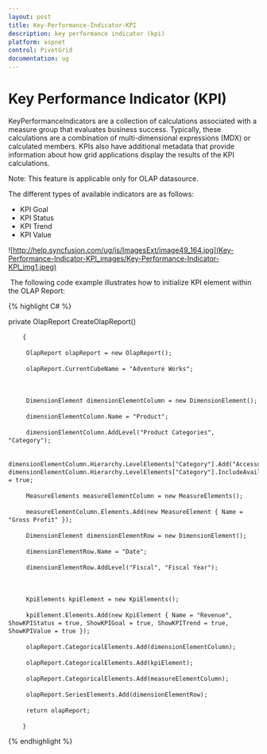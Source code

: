 ```yaml
---
layout: post
title: Key-Performance-Indicator-KPI
description: key performance indicator (kpi)
platform: aspnet
control: PivotGrid
documentation: ug
---
```


# Key Performance Indicator (KPI)

KeyPerformanceIndicators are a collection of calculations associated with a measure group that evaluates business success. Typically, these calculations are a combination of multi-dimensional expressions (MDX) or calculated members. KPIs also have additional metadata that provide information about how grid applications display the results of the KPI calculations.

Note: This feature is applicable only for OLAP datasource.

The different types of available indicators are as follows:

* KPI Goal
* KPI Status
* KPI Trend
* KPI Value



 ![http://help.syncfusion.com/ug/js/ImagesExt/image49_164.jpg](Key-Performance-Indicator-KPI_images/Key-Performance-Indicator-KPI_img1.jpeg) 



 The following code example illustrates how to initialize KPI element within the OLAP Report:

{% highlight C# %}



   private OlapReport CreateOlapReport()

        {

         OlapReport olapReport = new OlapReport();

         olapReport.CurrentCubeName = "Adventure Works";



         DimensionElement dimensionElementColumn = new DimensionElement();

         dimensionElementColumn.Name = "Product";

         dimensionElementColumn.AddLevel("Product Categories", "Category");             

         dimensionElementColumn.Hierarchy.LevelElements["Category"].Add("Accessories");            dimensionElementColumn.Hierarchy.LevelElements["Category"].IncludeAvailableMembers = true;

         MeasureElements measureElementColumn = new MeasureElements();      

         measureElementColumn.Elements.Add(new MeasureElement { Name = "Gross Profit" });

         DimensionElement dimensionElementRow = new DimensionElement();           

         dimensionElementRow.Name = "Date";

         dimensionElementRow.AddLevel("Fiscal", "Fiscal Year");



         KpiElements kpiElement = new KpiElements();

         kpiElement.Elements.Add(new KpiElement { Name = "Revenue", ShowKPIStatus = true, ShowKPIGoal = true, ShowKPITrend = true, ShowKPIValue = true });

         olapReport.CategoricalElements.Add(dimensionElementColumn);

         olapReport.CategoricalElements.Add(kpiElement);

         olapReport.CategoricalElements.Add(measureElementColumn);

         olapReport.SeriesElements.Add(dimensionElementRow);

         return olapReport;

        }


{% endhighlight %}
